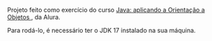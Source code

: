 Projeto feito como exercício do curso [Java: aplicando a Orientação a Objetos
](https://cursos.alura.com.br/course/java-aplicando-orientacao-objetos), da Alura.

Para rodá-lo, é necessário ter o JDK 17 instalado na sua máquina.